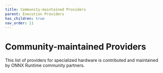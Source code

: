 ```yaml
---
title: Community-maintained Providers
parent: Execution Providers
has_children: true
nav_order: 11
---
```

# Community-maintained Providers
This list of providers for specialized hardware is contributed and maintained by ONNX Runtime community partners.


